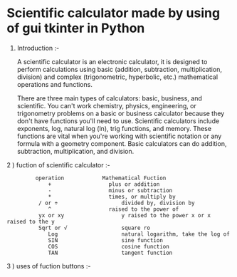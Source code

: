 # Scientific calculator made by using of gui tkinter in Python

1) Introduction   :-

      A scientific calculator is an electronic calculator, it is designed to perform calculations using basic (addition, subtraction, multiplication, division) and complex (trigonometric, hyperbolic, etc.) mathematical operations and functions.
	  
      There are three main types of calculators: basic, business, and scientific. You can't work chemistry, physics, engineering, or trigonometry problems on a basic or business calculator because they don't have functions you'll need to use. Scientific calculators include exponents, log, natural log (ln), trig functions, and memory. These functions are vital when you're working with scientific notation or any formula with a geometry component. Basic calculators can do addition, subtraction, multiplication, and division.


2 ) fuction of scientific calculator :- 

             operation	          Mathematical Fuction
                 +	                plus or addition
                 -	                minus or subtraction 
                 *	                times, or multiply by
              / or ÷	                divided by, division by
                 ^	                raised to the power of
              yx or xy	                y raised to the power x or x raised to the y
              Sqrt or √	                square ro
                 Log	                natural logarithm, take the log of
                 SIN	                sine function
                 COS	                cosine function
                 TAN	                tangent function     


3 ) uses of fuction buttons :-



  

       
